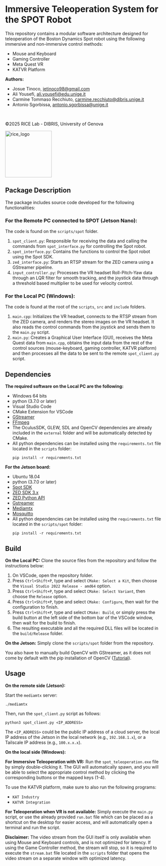 # Immersive Teleoperation System for the SPOT Robot

This repository contains a modular software architecture designed for teleoperation of the Boston Dynamics Spot robot using the following immersive and non-immersive control methods:
- Mouse and Keyboard
- Gaming Controller
- Meta Quest VR
- KATVR Platform


**Authors:** 
- Josue Tinoco, jetinoco98@gmail.com
- Ali Yousefi, ali.yousefi@edu.unige.it
- Carmine Tommaso Recchiuto, carmine.recchiuto@dibris.unige.it
- Antonio Sgorbissa, antonio.sgorbissa@unige.it

‎ 

©2025 RICE Lab - DIBRIS, University of Genova
<p align="left">
<img src="https://github.com/user-attachments/assets/0fdac2aa-7100-4caa-9191-df72cb55c8be" width="150" title="rice_logo">
</p>

## Package Description
The package includes source code developed for the following functionalities:

### For the Remote PC connected to SPOT (Jetson Nano):

The code is found on the `scripts/spot` folder.

1. `spot_client.py`: Responsible for receiving the data and calling the commands from `spot_interface.py` for controlling the Spot robot.
2. `spot_interface.py`: Contains the functions to control the Spot robot using the Spot SDK.
2. `zed_interface.py`: Starts an RTSP stream for the ZED camera using a GStreamer pipeline.
3. `input_controller.py`: Processes the VR headset Roll-Pitch-Yaw data through an LQR filter for smooth tracking, and the joystick data through a threshold based multiplier to be used for velocity control.


### For the Local PC (Windows):

The code is found at the root of the `scripts`, `src` and `include` folders.

1. `main.cpp`: Initializes the VR headset, connects to the RTSP stream from the ZED camera, and renders the stereo images on the VR headset. It also reads the control commands from the joystick and sends them to the `main.py` script.
2. `main.py`: Creates a Graphical User Interface (GUI), receives the Meta Quest data from `main.cpp`, obtains the input data from the rest of the control sources (mouse-keyboard, gaming controller, KATVR platform) and then processes all the data to be sent to the remote `spot_client.py` script.


## Dependencies
**The required software on the Local PC are the following:**
- Windows 64 bits
- python (3.7.0 or later)
- Visual Studio Code
- CMake Extension for VSCode
- [GStreamer](https://gstreamer.freedesktop.org/documentation/installing/on-windows.html?gi-language=missing:%20GSTREAMER_LIBRARY%20GSTREAMER_BASE_LIBRARY%20GSTREAMER_BASE_INCLUDE_DIR)
- [FFmpeg](https://ffmpeg.org/download.html#build-windows)
- The OculusSDK, GLEW, SDL and OpenCV dependencies are already included in the `external` folder and will be automatically detected by CMake.
- All python dependencies can be installed using the `requirements.txt` file located in the `scripts` folder:
    ```
    pip install -r requirements.txt
    ```

**For the Jetson board:**
- Ubuntu 18.04
- python (3.7.0 or later)
- [Spot SDK](https://dev.bostondynamics.com/)
- [ZED SDK 3.x](https://www.stereolabs.com/developers) 
- [ZED Python API](https://www.stereolabs.com/docs/app-development/python/install)
- [Gstreamer](https://gstreamer.freedesktop.org/documentation/installing/on-linux.html?gi-language=missing:%20GSTREAMER_LIBRARY%20GSTREAMER_BASE_LIBRARY%20GSTREAMER_BASE_INCLUDE_DIR)
- [Mediamtx](https://github.com/bluenviron/mediamtx#corrupted-frames)
- [Mosquitto](https://mosquitto.org/download/)
- All python dependencies can be installed using the `requirements.txt` file located in the `scripts/spot` folder:
    ```
    pip install -r requirements.txt
    ```

## Build
**On the Local PC:**
Clone the source files from the repository and follow the instructions below:
1. On VSCode, open the repository folder.
2. Press `Ctrl+Shift+P`, type and select `CMake: Select a Kit`, then choose the `Visual Studio 2022 Release - amd64` option.
3. Press `Ctrl+Shift+P`, type and select `CMake: Select Variant`, then choose the `Release` option.
4. Press `Ctrl+Shift+P`, type and select `CMake: Configure`, then wait for the configuration to finish.
5. Press `Ctrl+Shift+P`, type and select `CMake: Build`, or simply press the build button at the left side of the bottom bar of the VSCode window, then wait for the build to finish.
6. The resulting executable and all the required DLL files will be located in the `build/Release` folder.

**On the Jetson:**
Simply clone the `scripts/spot` folder from the repository.

You also have to manually build OpenCV with GStreamer, as it does not come by default with the pip installation of OpenCV ([Tutorial](https://galaktyk.medium.com/how-to-build-opencv-with-gstreamer-b11668fa09c)).


## Usage
**On the remote side (Jetson):**

Start the `mediamtx` server:
```
./mediamtx
```
Then, run the `spot_client.py` script as follows:
```
python3 spot_client.py <IP_ADDRESS>
```
The `<IP_ADDRESS>` could be the public IP address of a cloud server, the local IP address of the Jetson in the local network (e.g., `192.168.1.x`), or a Tailscale IP address (e.g., `100.x.x.x`).

**On the local side (Windows):** 

**For Immersive Teleoperation with VR:** Run the `spot_teleoperation.exe` file by simply double-clicking it. The GUI will automatically spawn, and you will be able to select the appropriate control method by clicking the corresponding buttons or the mapped keys (1-4).

To use the KATVR platform, make sure to also run the following programs:
- `KAT Industry`
- `KATVR Integration`

**For Teleoperation when VR is not available:** Simply execute the `main.py` script, or use the already provided `run.bat` file which can be placed as a shortcut on the desktop for easier access, and will automatically open a terminal and run the script.

**Disclaimer:**
The video stream from the GUI itself is only available when using Mouse and Keyboard controls, and is not optimized for latency. If using the Game Controller method, the stream will stop, so it is required to execute the `stream.bat` file located in the `scripts` folder that opens the video stream on a separate window with optimized latency.